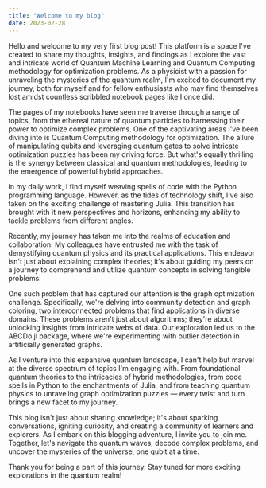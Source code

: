 ```yaml
---
title: "Welcome to my blog"
date: 2023-02-28
---
```


Hello and welcome to my very first blog post! This platform is a space I've created to share my thoughts, insights, and findings as I explore the vast and intricate world of Quantum Machine Learning and Quantum Computing methodology for optimization problems. 
As a physicist with a passion for unraveling the mysteries of the quantum realm, I'm excited to document my journey, both for myself and for fellow enthusiasts who may find themselves lost amidst countless scribbled notebook pages like I once did.

The pages of my notebooks have seen me traverse through a range of topics, from the ethereal nature of quantum particles to harnessing their power to optimize complex problems. 
One of the captivating areas I've been diving into is Quantum Computing methodology for optimization. 
The allure of manipulating qubits and leveraging quantum gates to solve intricate optimization puzzles has been my driving force. 
But what's equally thrilling is the synergy between classical and quantum methodologies, leading to the emergence of powerful hybrid approaches.

In my daily work, I find myself weaving spells of code with the Python programming language. 
However, as the tides of technology shift, I've also taken on the exciting challenge of mastering Julia. 
This transition has brought with it new perspectives and horizons, enhancing my ability to tackle problems from different angles.

Recently, my journey has taken me into the realms of education and collaboration. 
My colleagues have entrusted me with the task of demystifying quantum physics and its practical applications. 
This endeavor isn't just about explaining complex theories; it's about guiding my peers on a journey to comprehend and utilize quantum concepts in solving tangible problems.

One such problem that has captured our attention is the graph optimization challenge. 
Specifically, we're delving into community detection and graph coloring, two interconnected problems that find applications in diverse domains. 
These problems aren't just about algorithms; they're about unlocking insights from intricate webs of data. 
Our exploration led us to the ABCDo.jl package, where we're experimenting with outlier detection in artificially generated graphs.

As I venture into this expansive quantum landscape, I can't help but marvel at the diverse spectrum of topics I'm engaging with.
From foundational quantum theories to the intricacies of hybrid methodologies, from code spells in Python to the enchantments of Julia, and from teaching quantum physics to unraveling graph optimization puzzles — every twist and turn brings a new facet to my journey.

This blog isn't just about sharing knowledge; it's about sparking conversations, igniting curiosity, and creating a community of learners and explorers. 
As I embark on this blogging adventure, I invite you to join me.
Together, let's navigate the quantum waves, decode complex problems, and uncover the mysteries of the universe, one qubit at a time.

Thank you for being a part of this journey. 
Stay tuned for more exciting explorations in the quantum realm!